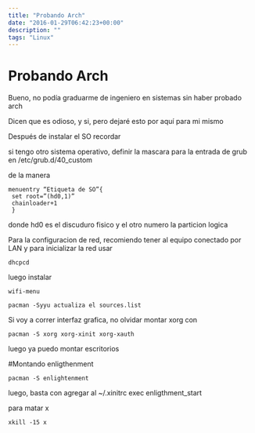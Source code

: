 ```yaml
---
title: "Probando Arch"
date: "2016-01-29T06:42:23+00:00"
description: ""
tags: "Linux"
---
```

# Probando Arch


Bueno, no podía graduarme de ingeniero en sistemas sin haber probado arch

Dicen que es odioso, y si, pero dejaré esto por aquí para mi mismo

Después de instalar el SO recordar

si tengo otro sistema operativo, definir la mascara para la entrada de grub en /etc/grub.d/40_custom

de la manera
```
menuentry “Etiqueta de SO”{  
 set root=”(hd0,1)”  
 chainloader+1  
 }
```

donde hd0 es el discuduro fisico y el otro numero la particion logica

Para la configuracion de red, recomiendo tener al equipo conectado por LAN y para inicializar la red usar

`dhcpcd`

luego instalar

`wifi-menu`

`pacman -Syyu actualiza el sources.list`

Si voy a correr interfaz grafica, no olvidar montar xorg con

`pacman -S xorg xorg-xinit xorg-xauth`

luego ya puedo montar escritorios

#Montando enligthenment

`pacman -S enlightenment`

luego, basta con agregar al ~/.xinitrc exec enligthment_start

para matar x 

`xkill -15 x`




